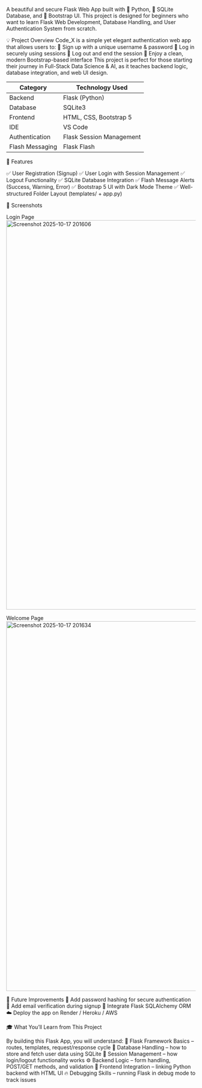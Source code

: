 A beautiful and secure Flask Web App built with 🐍 Python, 💾 SQLite Database, and 🎨 Bootstrap UI.
This project is designed for beginners who want to learn Flask Web Development, Database Handling, and User Authentication System from scratch.

💡 Project Overview
  Code_X is a simple yet elegant authentication web app that allows users to:
    🔐 Sign up with a unique username & password
    🔑 Log in securely using sessions
    🚪 Log out and end the session
    🎨 Enjoy a clean, modern Bootstrap-based interface
  This project is perfect for those starting their journey in Full-Stack Data Science & AI, as it teaches backend logic, database integration, and web UI design.

| Category        | Technology Used          |
| --------------- | ------------------------ |
| Backend         | Flask (Python)           |
| Database        | SQLite3                  |
| Frontend        | HTML, CSS, Bootstrap 5   |
| IDE             | VS Code                  |
| Authentication  | Flask Session Management |
| Flash Messaging | Flask Flash              |


🌟 Features

✅ User Registration (Signup)
✅ User Login with Session Management
✅ Logout Functionality
✅ SQLite Database Integration
✅ Flash Message Alerts (Success, Warning, Error)
✅ Bootstrap 5 UI with Dark Mode Theme
✅ Well-structured Folder Layout (templates/ + app.py)


📸 Screenshots

Login Page
<img width="1918" height="1033" alt="Screenshot 2025-10-17 201606" src="https://github.com/user-attachments/assets/c8de02a8-2c21-4fac-9ec1-0e101ed558d1" />

Welcome Page
<img width="1919" height="981" alt="Screenshot 2025-10-17 201634" src="https://github.com/user-attachments/assets/9a1f0119-0a26-4925-92e8-28e5c8e84c8d" />

🔐 Future Improvements
  🧩 Add password hashing for secure authentication
  📧 Add email verification during signup
  🧠 Integrate Flask SQLAlchemy ORM
  ☁️ Deploy the app on Render / Heroku / AWS

🎓 What You’ll Learn from This Project

  By building this Flask App, you will understand:
    🧩 Flask Framework Basics – routes, templates, request/response cycle
    💾 Database Handling – how to store and fetch user data using SQLite
    🔐 Session Management – how login/logout functionality works
    ⚙️ Backend Logic – form handling, POST/GET methods, and validation
    🎨 Frontend Integration – linking Python backend with HTML UI
    🔥 Debugging Skills – running Flask in debug mode to track issues



